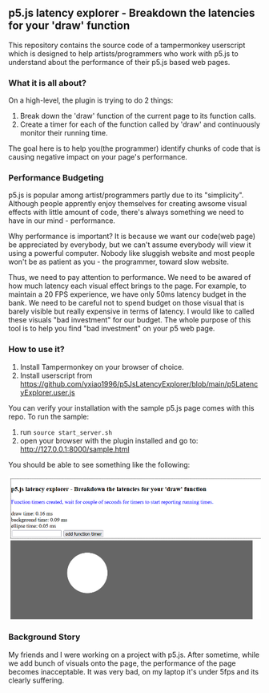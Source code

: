## p5.js latency explorer - Breakdown the latencies for your 'draw' function

This repository contains the source code of a tampermonkey userscript which is designed to help artists/programmers who work with p5.js to understand about the performance of their p5.js based web pages.

### What it is all about?

On a high-level, the plugin is trying to do 2 things:

1. Break down the 'draw' function of the current page to its function calls.
2. Create a timer for each of the function called by 'draw' and continuously monitor their running time.

The goal here is to help you(the programmer) identify chunks of code that is causing negative impact on your page's performance. 

### Performance Budgeting

p5.js is popular among artist/programmers partly due to its "simplicity". Although people apprently enjoy themselves for creating awsome visual effects with little amount of code, there's always something we need to have in our mind - performance.

Why performance is important? It is because we want our code(web page) be appreciated by everybody, but we can't assume everybody will view it using a powerful computer. Nobody like sluggish website and most people won't be as patient as you - the programmer, toward slow website.

Thus, we need to pay attention to performance. We need to be awared of how much latency each visual effect brings to the page. For example, to maintain a 20 FPS experience, we have only 50ms latency budget in the bank. We need to be careful not to spend budget on those visual that is barely visible but really expensive in terms of latency. I would like to called these visuals "bad investment" for our budget. The whole purpose of this tool is to help you find "bad investment" on your p5 web page.

### How to use it?

1. Install Tampermonkey on your browser of choice.
2. Install userscript from https://github.com/yxiao1996/p5JsLatencyExplorer/blob/main/p5LatencyExplorer.user.js

You can verify your installation with the sample p5.js page comes with this repo. To run the sample:

1. run `source start_server.sh`
2. open your browser with the plugin installed and go to: http://127.0.0.1:8000/sample.html

You should be able to see something like the following:

![SamplePageSnapshot](/pics/sample_snapshot.png)

### Background Story

My friends and I were working on a project with p5.js. After sometime, while we add bunch of visuals onto the page, the performance of the page becomes inacceptable. It was very bad, on my laptop it's under 5fps and its clearly suffering. 

